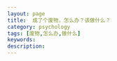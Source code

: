 ```yaml
---
layout: page
title:  成了个废物，怎么办？该做什么？
category: psychology
tags: [废物,怎么办,做什么]
keywords:
description:
---
```










